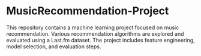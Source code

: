 # MusicRecommendation-Project
This repository contains a machine learning project focused on music recommendation. Various recommendation algorithms are explored and evaluated using a Last.fm dataset. The project includes feature engineering, model selection, and evaluation steps.
